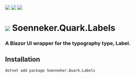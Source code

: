 ﻿[![](https://img.shields.io/nuget/v/soenneker.quark.labels.svg?style=for-the-badge)](https://www.nuget.org/packages/soenneker.quark.labels/)
[![](https://img.shields.io/github/actions/workflow/status/soenneker/soenneker.quark.labels/publish-package.yml?style=for-the-badge)](https://github.com/soenneker/soenneker.quark.labels/actions/workflows/publish-package.yml)
[![](https://img.shields.io/nuget/dt/soenneker.quark.labels.svg?style=for-the-badge)](https://www.nuget.org/packages/soenneker.quark.labels/)

# ![](https://user-images.githubusercontent.com/4441470/224455560-91ed3ee7-f510-4041-a8d2-3fc093025112.png) Soenneker.Quark.Labels
### A Blazor UI wrapper for the typography type, Label.

## Installation

```
dotnet add package Soenneker.Quark.Labels
```
